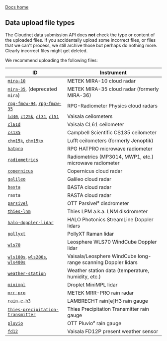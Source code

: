 [Docs home](https://docs.cloudnet.fmi.fi)

## Data upload file types

The Cloudnet data submission API does **not** check the type or content of the uploaded files.
If you accidentally upload some incorrect files, or files that we can't process,
we still archive those but perhaps do nothing more. Clearly incorrect files might
get deleted.

We recommend uploading the following files:

| ID                                                                                                                                                                                                                                  | Instrument                                                    |
| ----------------------------------------------------------------------------------------------------------------------------------------------------------------------------------------------------------------------------------- | ------------------------------------------------------------- |
| [`mira-10`](../upload-file-types/mira.html)                                                                                                                                                                                         | METEK MIRA-10 cloud radar                                     |
| [`mira-35`](../upload-file-types/mira.html), (deprecated `mira`)                                                                                                                                                                    | METEK MIRA-35 cloud radar (formerly MIRA-36)                  |
| [`rpg-fmcw-94`](../upload-file-types/rpg-fmcw.html), [`rpg-fmcw-35`](../upload-file-types/rpg-fmcw.html)                                                                                                                            | RPG-Radiometer Physics cloud radars                           |
| [`ld40`](../upload-file-types/vaisala-ceilometers.html), [`ct25k`](../upload-file-types/vaisala-ceilometers.html), [`cl31`](../upload-file-types/vaisala-ceilometers.html), [`cl51`](../upload-file-types/vaisala-ceilometers.html) | Vaisala ceilometers                                           |
| [`cl61d`](../upload-file-types/cl61d.html)                                                                                                                                                                                          | Vaisala CL61 ceilometer                                       |
| [`cs135`](../upload-file-types/cs135.html)                                                                                                                                                                                          | Campbell Scientific CS135 ceilometer                          |
| [`chm15k`](../upload-file-types/chm15k.html), [`chm15kx`](../upload-file-types/chm15k.html)                                                                                                                                         | Lufft ceilometers (formerly Jenoptik)                         |
| [`hatpro`](../upload-file-types/hatpro.html)                                                                                                                                                                                        | RPG HATPRO microwave radiometer                               |
| [`radiometrics`](../upload-file-types/radiometrics.html)                                                                                                                                                                            | Radiometrics (MP3014, MWP1, etc.) microwave radiometer        |
| [`copernicus`](../upload-file-types/copernicus.html)                                                                                                                                                                                | Copernicus cloud radar                                        |
| [`galileo`](../upload-file-types/galileo.html)                                                                                                                                                                                      | Galileo cloud radar                                           |
| [`basta`](../upload-file-types/basta.html)                                                                                                                                                                                          | BASTA cloud radar                                             |
| `rasta`                                                                                                                                                                                                                             | RASTA cloud radar                                             |
| [`parsivel`](../upload-file-types/parsivel.html)                                                                                                                                                                                    | OTT Parsivel² disdrometer                                     |
| [`thies-lnm`](../upload-file-types/thies-lnm.html)                                                                                                                                                                                  | Thies LPM a.k.a. LNM disdrometer                              |
| [`halo-doppler-lidar`](../upload-file-types/halo-doppler-lidar.html)                                                                                                                                                                | HALO Photonics StreamLine Doppler lidars                      |
| [`pollyxt`](../upload-file-types/pollyxt.html)                                                                                                                                                                                      | PollyXT Raman lidar                                           |
| [`wls70`](../upload-file-types/wls70.html)                                                                                                                                                                                          | Leosphere WLS70 WindCube Doppler lidar                        |
| [`wls100s`](../upload-file-types/windcube.html), [`wls200s`](../upload-file-types/windcube.html), [`wls400s`](../upload-file-types/windcube.html)                                                                                   | Vaisala/Leosphere WindCube long-range scanning Doppler lidars |
| [`weather-station`](../upload-file-types/weather-station.html)                                                                                                                                                                      | Weather station data (temperature, humidity, etc.)            |
| [`minimpl`](../upload-file-types/minimpl.html)                                                                                                                                                                                      | Droplet MiniMPL lidar                                         |
| [`mrr-pro`](../upload-file-types/mrr-pro.html)                                                                                                                                                                                      | METEK MRR-PRO rain radar                                      |
| [`rain-e-h3`](../upload-file-types/rain-e-h3.html)                                                                                                                                                                                  | LAMBRECHT rain[e]H3 rain gauge                                |
| [`thies-precipitation-transmitter`](../upload-file-types/thies-precipitation-transmitter.html)                                                                                                                                      | Thies Precipitation Transmitter rain gauge                    |
| [`pluvio`](../upload-file-types/pluvio.html)                                                                                                                                                                                        | OTT Pluvio² rain gauge                                        |
| [`fd12`](../upload-file-types/fd12.html)                                                                                                                                                                                            | Vaisala FD12P present weather sensor                          |
